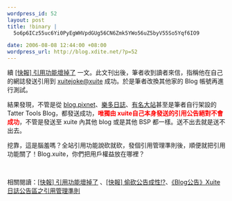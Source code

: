 ```yaml
--- 
wordpress_id: 52
layout: post
title: !binary |
  5o6p6ICz55uc6Yi0PyEgWHVpdGUg56CN6Zmk5YWo56uZ5byV55So5Yqf6IO9

date: 2006-08-08 12:44:00 +08:00
wordpress_url: http://blog.xdite.net/?p=52
---
```

<p>續 <a href="http://xuite-joke.blogspot.com/2006/08/blog-post_05.html">[快報] 引用功能壞掉了</a> 一文。此文刊出後，筆者收到讀者來信，指稱他在自己的網誌發送引用到 <a href="http://blog.xuite.net/xuitejoke/xuitejoke">xuitejoke@xuite</a> 成功。於是筆者改換其他家的 Blog 帳號再進行測試。</p><p>  結果發現，不管是從 <a href="http://blox.pixnet.net">blog.pixnet</a>、<a href="http://blog.yam.com">樂多日誌</a>、<a href="http://blog.wretch.cc">有名大站</a>甚至是筆者自行架設的 Tatter Tools Blog，都發送成功，<strong><font color="#ff0000">唯獨由 xuite自己本身發送的引用公告絕對不會成功</font></strong>，不管是發送至 xuite 內其他 blog 或是其他 BSP 都一樣。送不出去就是送不出去。</p><p>  挖靠，這是腦羞嗎？全站引用功能說砍就砍，發個引用管理準則後，順便就把引用功能關了！Blog.xuite，你們把用戶權益放在哪裡？</p><p>&nbsp;</p><p>   相關閱讀：<a href="http://xuite-joke.blogspot.com/2006/08/blog-post_05.html">[快報] 引用功能壞掉了</a> 、<a href="http://blog.xuite.net/xuitejoke/xuitejoke/7514977">[快報] 偷砍公告成性!?</a>、<a href="http://blog.xuite.net/blog/baby/7523950">《Blog公告》Xuite 日誌公告區之引用管理準則</a></p>
